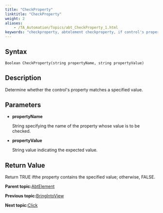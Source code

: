 ```yaml
--- 
title: "CheckProperty"
linktitle: "CheckProperty"
weight: 2
aliases: 
    - /TA_Automation/Topics/abt_CheckProperty_1.html
keywords: "checkproperty, abtelement checkproperty, if control's property matches expected value, control's property against expected value"
---
```


## Syntax

`Boolean CheckProperty(string propertyName, string propertyValue)`

## Description

Determine whether the control's property matches a specified value.

## Parameters

-   **propertyName**

    String specifying the name of the property whose value is to be checked.

-   **propertyValue**

    String value indicating the expected value.


## Return Value

Return TRUE ifthe property contains the specified value; otherwise, FALSE.

**Parent topic:**[AbtElement](/TA_Automation/Topics/abt_AbtElement.html)

**Previous topic:**[BringIntoView](/TA_Automation/Topics/abt_BringIntoView_1.html)

**Next topic:**[Click](/TA_Automation/Topics/abt_Click_1.html)


